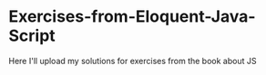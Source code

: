 # Exercises-from-Eloquent-Java-Script
Here I'll upload my solutions for exercises from the book about JS
